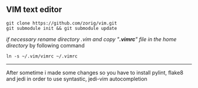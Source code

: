 VIM text editor 
---
	git clone https://github.com/zorig/vim.git
	git submodule init && git submodule update


_if necessary rename directory .vim and copy "**.vimrc**" file in the home directory_ by following command
			
	ln -s ~/.vim/vimrc ~/.vimrc
---
After sometime i made some changes
so you have to install pylint, flake8 and jedi in order to use syntastic, jedi-vim autocompletion
				

